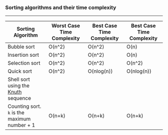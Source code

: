 ### Sorting algorithms and their time complexity

---

| Sorting Algorithm                                                                        | Worst Case Time Complexity | Best Case Time Complexity | Best Case Time Complexity |
| ---------------------------------------------------------------------------------------- | -------------------------- | ------------------------- | ------------------------- |
| Bubble sort                                                                              | O(n^2)                     | O(n^2)                    | O(n)                      |
| Insertion sort                                                                           | O(n^2)                     | O(n^2)                    | O(n)                      |
| Selection sort                                                                           | O(n^2)                     | O(n^2)                    | O(n^2)                    |
| Quick sort                                                                               | O(n^2)                     | O(nlog(n))                | O(nlog(n))                |
| Shell sort using the [Knuth]("https://en.wikipedia.org/wiki/Shellsort" "Knuth") sequence |                            |                           |
| Counting sort. `k` is the maximum number + 1                                             | O(n+k)                     | O(n+k)                    | O(n+k)                    |
